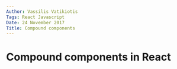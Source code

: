 ```yaml
---
Author: Vassilis Vatikiotis
Tags: React Javascript
Date: 24 November 2017
Title: Compound components
---
```


# Compound components in React
